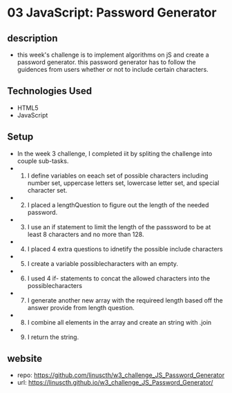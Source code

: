 # 03 JavaScript: Password Generator



## description 

* this week's challenge is to implement algorithms on  jS and create a password generator. this password generator has to follow the guidences from users whether or not to include certain characters. 



## Technologies Used
- HTML5
- JavaScript


## Setup
* In the week 3 challenge, I completed iit by spliting the challenge into couple sub-tasks. 
* 1. I define variables on eeach set of possible characters including number set, uppercase letters set, lowercase letter set, and special character set. 
* 2. I placed a lengthQuestion to figure out the length of the needed password. 
* 3. I use an if statement to limit the length of the passsword to be at least 8 characters and no more than 128. 
* 4. I placed 4 extra questions to idnetify the possible include characters
* 5. I create a variable possiblecharacters with an empty. 
* 6. I used 4 if- statements to concat the allowed characters into the possiblecharacters
* 7. I generate another new array with the requireed length based off the answer provide from length question.
* 8. I combine all elements in the array and create an string with .join
* 9. I return the string. 


## website
* repo: https://github.com/linuscth/w3_challenge_JS_Password_Generator
* url: https://linuscth.github.io/w3_challenge_JS_Password_Generator/

